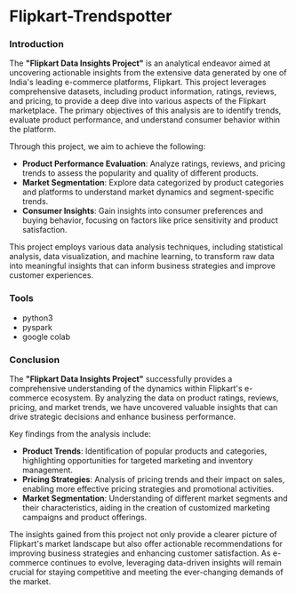 # Flipkart-Trendspotter

### **Introduction**

The **"Flipkart Data Insights Project"** is an analytical endeavor aimed at uncovering actionable insights from the extensive data generated by one of India's leading e-commerce platforms, Flipkart. This project leverages comprehensive datasets, including product information, ratings, reviews, and pricing, to provide a deep dive into various aspects of the Flipkart marketplace. The primary objectives of this analysis are to identify trends, evaluate product performance, and understand consumer behavior within the platform.

Through this project, we aim to achieve the following:
- **Product Performance Evaluation**: Analyze ratings, reviews, and pricing trends to assess the popularity and quality of different products.
- **Market Segmentation**: Explore data categorized by product categories and platforms to understand market dynamics and segment-specific trends.
- **Consumer Insights**: Gain insights into consumer preferences and buying behavior, focusing on factors like price sensitivity and product satisfaction.

This project employs various data analysis techniques, including statistical analysis, data visualization, and machine learning, to transform raw data into meaningful insights that can inform business strategies and improve customer experiences.

### **Tools**
* python3
* pyspark
* google colab

### **Conclusion**

The **"Flipkart Data Insights Project"** successfully provides a comprehensive understanding of the dynamics within Flipkart's e-commerce ecosystem. By analyzing the data on product ratings, reviews, pricing, and market trends, we have uncovered valuable insights that can drive strategic decisions and enhance business performance.

Key findings from the analysis include:
- **Product Trends**: Identification of popular products and categories, highlighting opportunities for targeted marketing and inventory management.
- **Pricing Strategies**: Analysis of pricing trends and their impact on sales, enabling more effective pricing strategies and promotional activities.
- **Market Segmentation**: Understanding of different market segments and their characteristics, aiding in the creation of customized marketing campaigns and product offerings.

The insights gained from this project not only provide a clearer picture of Flipkart's market landscape but also offer actionable recommendations for improving business strategies and enhancing customer satisfaction. As e-commerce continues to evolve, leveraging data-driven insights will remain crucial for staying competitive and meeting the ever-changing demands of the market.
